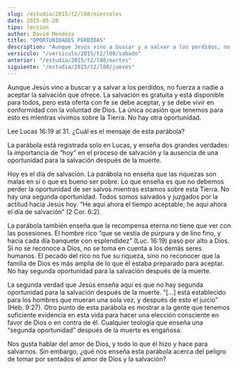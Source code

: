```yaml
---
slug: /estudia/2015/t2/l08/miercoles
date: 2015-05-20
tipo: leccion
author: David Mendoza
title: "OPORTUNIDADES PERDIDAS"
description: "Aunque Jesús vino a buscar y a salvar a los perdidos, no fuerza a nadie a aceptar la salvación que ofrece. La salvación es gratuita y está disponible para todos, pero esta oferta con fe se debe aceptar, y se debe vivir en conformidad con la voluntad de Dios. La única ocasión que tenemos para esto es mientras vivimos sobre la Tierra. No hay otra oportunidad."
versiculo: "/versiculo/2015/t2/l08/sabado"
anterior: "/estudia/2015/t2/l08/martes"
siguiente: "/estudia/2015/t2/l08/jueves"
---
```


Aunque Jesús vino a buscar y a salvar a los perdidos, no fuerza a nadie a aceptar la salvación que ofrece. La salvación es gratuita y está disponible para todos, pero esta oferta con fe se debe aceptar, y se debe vivir en conformidad con la voluntad de Dios. La única ocasión que tenemos para esto es mientras vivimos sobre la Tierra. No hay otra oportunidad.

Lee Lucas 16:19 al 31. ¿Cuál es el mensaje de esta parábola?

La parábola está registrada solo en Lucas, y enseña dos grandes verdades: la importancia de “hoy” en el proceso de salvación y la ausencia de una oportunidad para la salvación después de la muerte.

Hoy es el día de salvación. La parábola no enseña que las riquezas son malas en sí o que es bueno ser pobre. Lo que enseña es que no debemos perder la oportunidad de ser salvos mientras estamos sobre esta Tierra. No hay una segunda oportunidad. Todos somos salvados y juzgados por la actitud hacia Jesús hoy. “He aquí ahora el tiempo aceptable; he aquí ahora el día de salvación” (2 Cor. 6:2).

La parábola también enseña que la recompensa eterna no tiene que ver con las posesiones. El hombre rico “que se vestía de púrpura y de lino fino, y hacía cada día banquete con esplendidez” (Luc. 16:19) pasó por alto a Dios. Si no se reconoce a Dios, no se toma en cuenta a los demás seres humanos. El pecado del rico no fue su riqueza, sino no reconocer que la familia de Dios es más amplia de lo que él estaba preparado para aceptar. No hay segunda oportunidad para la salvación después de la muerte.

La segunda verdad que Jesús enseña aquí es que no hay segunda oportunidad para la salvación después de la muerte. “[...] está establecido para los hombres que mueran una sola vez, y después de esto el juicio” (Heb. 9:27). Otro punto de esta parábola es mostrar a la gente que tenemos suficiente evidencia en esta vida para hacer una elección consciente en favor de Dios o en contra de él. Cualquier teología que enseña una “segunda oportunidad” después de la muerte es engañosa.

Nos gusta hablar del amor de Dios, y todo lo que él hizo y hace para salvarnos. Sin embargo, ¿qué nos enseña esta parábola acerca del peligro de tomar por sentados el amor de Dios y la salvación?
